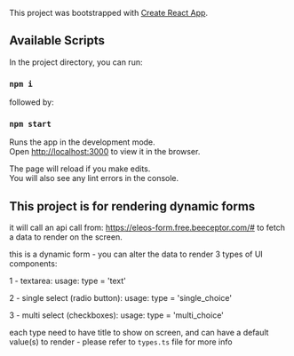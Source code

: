 
This project was bootstrapped with [Create React App](https://github.com/facebook/create-react-app).

## Available Scripts

In the project directory, you can run:

### `npm i`
followed by:
### `npm start`

Runs the app in the development mode.\
Open [http://localhost:3000](http://localhost:3000) to view it in the browser.

The page will reload if you make edits.\
You will also see any lint errors in the console.

## This project is for rendering dynamic forms

it will call an api call from: https://eleos-form.free.beeceptor.com/#
to fetch a data to render on the screen.

this is a dynamic form - you can alter the data to render 3 types of UI components:

1 - textarea: usage: type = 'text'

2 - single select (radio button): usage: type = 'single_choice'

3 - multi select (checkboxes): usage: type = 'multi_choice'
 
each type need to have title to show on screen, and can have a default value(s) to render - please refer to ``types.ts`` file for more info
